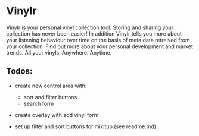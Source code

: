 # Vinylr

Vinylr is your personal vinyl collection tool. Storing and sharing your collection has never been easier! In addition Vinylr tells you more about your listening behaviour over time on the basis of meta data retreived from your collection. Find out more about your personal development and market trends. All your vinyls. Anywhere. Anytime.

## Todos:

- create new control area with:
	- sort and filter buttons
	- search form

- create overlay with add vinyl form
- set up filter and sort buttons for mixitup (see readme.md)